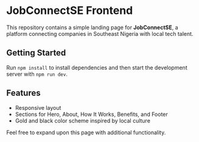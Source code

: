 # JobConnectSE Frontend

This repository contains a simple landing page for **JobConnectSE**, a platform
connecting companies in Southeast Nigeria with local tech talent.

## Getting Started

Run `npm install` to install dependencies and then start the development server
with `npm run dev`.

## Features

- Responsive layout
- Sections for Hero, About, How It Works, Benefits, and Footer
- Gold and black color scheme inspired by local culture

Feel free to expand upon this page with additional functionality.
